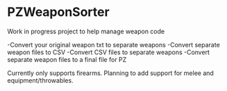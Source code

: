 # PZWeaponSorter

Work in progress project to help manage weapon code

-Convert your original weapon txt to separate weapons
-Convert separate weapon files to CSV
-Convert CSV files to separate weapons
-Convert separate weapon files to a final file for PZ

Currently only supports firearms.
Planning to add support for melee and equipment/throwables.
